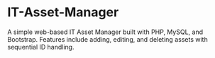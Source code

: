 # IT-Asset-Manager
A simple web-based IT Asset Manager built with PHP, MySQL, and Bootstrap. Features include adding, editing, and deleting assets with sequential ID handling.
